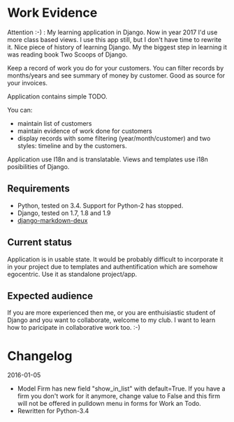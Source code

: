 Work Evidence
=========

Attention :-) : My learning application in Django. Now in year 2017 I'd use more class based views. I use this app still, but I don't have time to rewrite it. Nice piece of history of learning Django. My the biggest step in learning it was reading book Two Scoops of Django.

Keep a record of work you do for your customers. You can filter records by months/years and see
summary of money by customer. Good as source for your invoices.

Application contains simple TODO.

You can:
* maintain list of customers
* maintain evidence of work done for customers
* display records with some filtering (year/month/customer) and two styles: timeline and by the customers.

Application use I18n and is translatable. Views and templates use i18n posibilities of Django.

Requirements
------------
* Python, tested on 3.4. Support for Python-2 has stopped.
* Django, tested on 1.7, 1.8 and 1.9
* [django-markdown-deux](https://github.com/trentm/django-markdown-deux)

Current status
--------------

Application is in usable state. It would be probably difficult to incorporate it
in your project due to templates and authentification which are somehow egocentric.
Use it as standalone project/app.


Expected audience
-----------------

If you are more experienced then me, or you are enthuisiastic student of Django and you want to collaborate, welcome to my club. I want to learn how to paricipate in collaborative work too. :-)


Changelog
========
2016-01-05
- Model Firm has new field "show_in_list" with default=True. If you have a firm you don't work for
  it anymore, change value to False and this firm will not be offered in pulldown menu in forms for Work an Todo.
- Rewritten for Python-3.4
